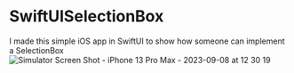 # SwiftUISelectionBox
I made this simple iOS app in SwiftUI to show how someone can implement a SelectionBox 
![Simulator Screen Shot - iPhone 13 Pro Max - 2023-09-08 at 12 30 19](https://github.com/angelosstaboulis/SwiftUISelectionBox/assets/79055304/4c543814-da64-46d8-86c7-825ce7ab8bd8)
